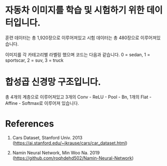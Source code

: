 # 자동차 이미지를 학습 및 시험하기 위한 데이터입니다.

훈련 데이터는 총 1,920장으로 이루어져있고
시험 데이터는 총 480장으로 이루어져있습니다.

이미지를 각 카테고리별 라벨링 했으며 코드는 다음과 같습니다.
0 = sedan, 1 = sportscar, 2 = suv, 3 = truck

# 합성곱 신경망 구조입니다.

총 4개의 계층으로 이루어져있고
3개의 Conv - ReLU - Pool - Bn,
1개의 Flat - Affine - Softmax로 이루어져 있습니다.

# References
1. Cars Dataset, Stanford Univ. 2013 
(https://ai.stanford.edu/~jkrause/cars/car_dataset.html)

2. Namin Neural Network, Min Woo Na. 2019
(https://github.com/roqhdehd502/Namin-Neural-Network)
